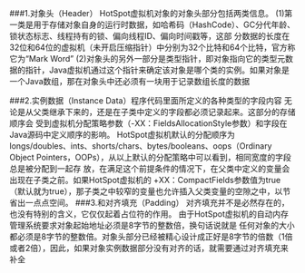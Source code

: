 ###1.对象头（Header）
    HotSpot虚拟机对象的对象头部分包括两类信息。
    (1)第一类是用于存储对象自身的运行时数据，如哈希码（HashCode）、GC分代年龄、锁状态标志、线程持有的锁、偏向线程ID、偏向时间戳等，这部
        分数据的长度在32位和64位的虚拟机（未开启压缩指针）中分别为32个比特和64个比特，官方称它为“Mark Word”
    (2)对象头的另外一部分是类型指针，即对象指向它的类型元数据的指针，Java虚拟机通过这个指针来确定该对象是哪个类的实例。如果对象是一个Java数组，那在对象头中还必须有一块用于记录数组长度的数据
    
###2.实例数据（Instance Data）程序代码里面所定义的各种类型的字段内容
        无论是从父类继承下来的，还是在子类中定义的字段都必须记录起来。这部分的存储顺序会
    受到虚拟机分配策略参数（-XX：FieldsAllocationStyle参数）和字段在Java源码中定义顺序的影响。
    HotSpot虚拟机默认的分配顺序为longs/doubles、ints、shorts/chars、bytes/booleans、oops（Ordinary
    Object Pointers，OOPs），从以上默认的分配策略中可以看到，相同宽度的字段总是被分配到一起存
    放，在满足这个前提条件的情况下，在父类中定义的变量会出现在子类之前。如果HotSpot虚拟机的
    +XX：CompactFields参数值为true（默认就为true），那子类之中较窄的变量也允许插入父类变量的空隙之中，以节省出一点点空间。
###3.和对齐填充（Padding）
        对齐填充并不是必然存在的，也没有特别的含义，它仅仅起着占位符的作用。
    由于HotSpot虚拟机的自动内存管理系统要求对象起始地址必须是8字节的整数倍，换句话说就是
    任何对象的大小都必须是8字节的整数倍。对象头部分已经被精心设计成正好是8字节的倍数（1倍或者2倍），因此，如果对象实例数据部分没有对齐的话，就需要通过对齐填充来补全